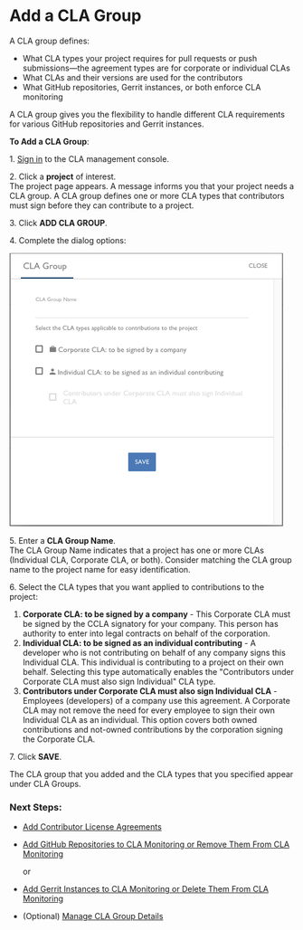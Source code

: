 # Add a CLA Group

A CLA group defines:

* What CLA types your project requires for pull requests or push submissions—the agreement types are for corporate or individual CLAs
* What CLAs and their versions are used for the contributors
* What GitHub repositories, Gerrit instances, or both enforce CLA monitoring

A CLA group gives you the flexibility to handle different CLA requirements for various GitHub repositories and Gerrit instances.

**To Add a CLA Group**:

1\. [Sign in](sign-in-to-the-easycla-management-console.md) to the CLA management console.

2\. Click a **project** of interest.\
The project page appears. A message informs you that your project needs a CLA group. A CLA group defines one or more CLA types that contributors must sign before they can contribute to a project.

3\. Click **ADD CLA GROUP**.

4\. Complete the dialog options:

![CLA CLA Group](../../.gitbook/assets/cla-cla-group.png)

5\. Enter a **CLA Group Name**.\
The CLA Group Name indicates that a project has one or more CLAs (Individual CLA, Corporate CLA, or both). Consider matching the CLA group name to the project name for easy identification.

6\. Select the CLA types that you want applied to contributions to the project:

1. **Corporate CLA: to be signed by a company** - This Corporate CLA must be signed by the CCLA signatory for your company. This person has authority to enter into legal contracts on behalf of the corporation.
2. **Individual CLA: to be signed as an individual contributing** - A developer who is not contributing on behalf of any company signs this Individual CLA. This individual is contributing to a project on their own behalf. Selecting this type automatically enables the "Contributors under Corporate CLA must also sign Individual" CLA type.
3. **Contributors under Corporate CLA must also sign Individual CLA** - Employees (developers) of a company use this agreement. A Corporate CLA may not remove the need for every employee to sign their own Individual CLA as an individual. This option covers both owned contributions and not-owned contributions by the corporation signing the Corporate CLA.

7\. Click **SAVE**.

The CLA group that you added and the CLA types that you specified appear under CLA Groups.

### Next Steps:

* [Add Contributor License Agreements](add-contributor-license-agreements.md)
*   [Add GitHub Repositories to CLA Monitoring or Remove Them From CLA Monitoring](add-github-repositories-to-cla-monitoring-or-remove-them-from-cla-monitoring.md)

    or
* [Add Gerrit Instances to CLA Monitoring or Delete Them From CLA Monitoring](add-gerrit-instances-to-cla-monitoring-or-delete-them-from-cla-monitoring.md)
* (Optional) [Manage CLA Group Details](manage-cla-group-details.md)

